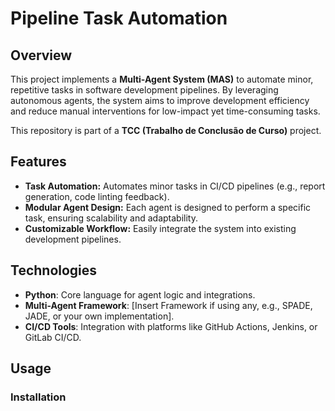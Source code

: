 # Pipeline Task Automation

## Overview  
This project implements a **Multi-Agent System (MAS)** to automate minor, repetitive tasks in software development pipelines. By leveraging autonomous agents, the system aims to improve development efficiency and reduce manual interventions for low-impact yet time-consuming tasks.

This repository is part of a **TCC (Trabalho de Conclusão de Curso)** project.

## Features  
- **Task Automation:** Automates minor tasks in CI/CD pipelines (e.g., report generation, code linting feedback).  
- **Modular Agent Design:** Each agent is designed to perform a specific task, ensuring scalability and adaptability.  
- **Customizable Workflow:** Easily integrate the system into existing development pipelines.  

## Technologies  
- **Python**: Core language for agent logic and integrations.  
- **Multi-Agent Framework**: [Insert Framework if using any, e.g., SPADE, JADE, or your own implementation].  
- **CI/CD Tools**: Integration with platforms like GitHub Actions, Jenkins, or GitLab CI/CD.  

## Usage  
### Installation  
